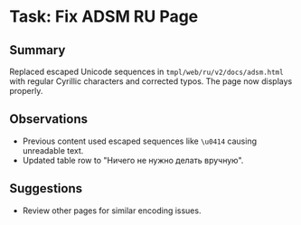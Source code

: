 # Task: Fix ADSM RU Page

## Summary

Replaced escaped Unicode sequences in `tmpl/web/ru/v2/docs/adsm.html` with regular Cyrillic characters and corrected typos. The page now displays properly.

## Observations

- Previous content used escaped sequences like `\u0414` causing unreadable text.
- Updated table row to "Ничего не нужно делать вручную".

## Suggestions

- Review other pages for similar encoding issues.
